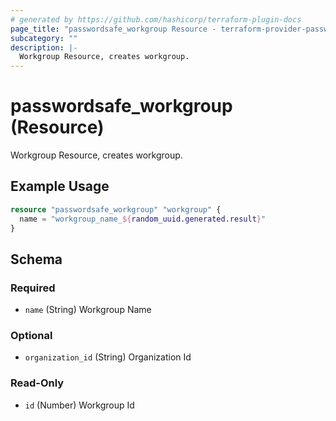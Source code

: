 ```yaml
---
# generated by https://github.com/hashicorp/terraform-plugin-docs
page_title: "passwordsafe_workgroup Resource - terraform-provider-passwordsafe"
subcategory: ""
description: |-
  Workgroup Resource, creates workgroup.
---
```


# passwordsafe_workgroup (Resource)

Workgroup Resource, creates workgroup.

## Example Usage

```terraform
resource "passwordsafe_workgroup" "workgroup" {
  name = "workgroup_name_${random_uuid.generated.result}"
}
```

<!-- schema generated by tfplugindocs -->
## Schema

### Required

- `name` (String) Workgroup Name

### Optional

- `organization_id` (String) Organization Id

### Read-Only

- `id` (Number) Workgroup Id
